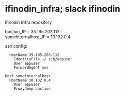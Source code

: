 # ifinodin_infra; slack ifinodin
ifinodin Infra repository<br/>

bastion_IP = 35.195.203.112<br/>
someinternalhost_IP = 10.132.0.4<br/>

ssh config:<br/>
```Host bastion
  HostName 35.195.203.112
    IdentityFile ~/.ssh/appuser
    User appuser
    ForwardAgent yes

Host someinternalhost
  HostName 10.132.0.4
    User appuser
    ProxyJump bastion
```
